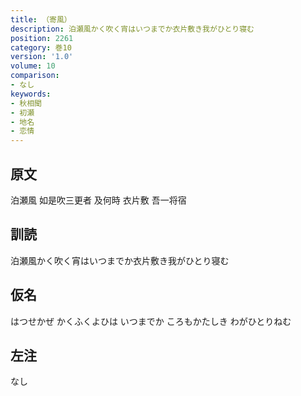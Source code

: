 ```yaml
---
title: （寄風）
description: 泊瀬風かく吹く宵はいつまでか衣片敷き我がひとり寝む
position: 2261
category: 巻10
version: '1.0'
volume: 10
comparison:
- なし
keywords:
- 秋相聞
- 初瀬
- 地名
- 恋情
---
```


## 原文

泊瀬風 如是吹三更者 及何時 衣片敷 吾一将宿

## 訓読

泊瀬風かく吹く宵はいつまでか衣片敷き我がひとり寝む

## 仮名

はつせかぜ かくふくよひは いつまでか ころもかたしき わがひとりねむ

## 左注

なし
